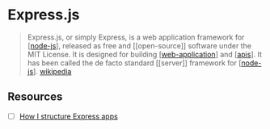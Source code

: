 # Express.js

> Express.js, or simply Express, is a web application framework for [[node-js]], released as free and [[open-source]] software under the MIT License. It is designed for building [[web-application]] and [[apis]]. It has been called the de facto standard [[server]] framework for [[node-js]]. [wikipedia][1]

## Resources

- [ ] [How I structure Express apps](https://kentcdodds.com/blog/how-i-structure-express-apps)

[1]: https://en.wikipedia.org/wiki/Express.js

[//begin]: # "Autogenerated link references for markdown compatibility"
[node-js]: node-js "Node.js"
[web-application]: web-application "Web Application"
[apis]: apis "Apis"
[//end]: # "Autogenerated link references"
